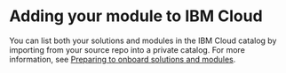 # Adding your module to IBM Cloud

You can list both your solutions and modules in the IBM Cloud catalog by importing from your source repo into a private catalog. For more information, see [Preparing to onboard solutions and modules](https://test.cloud.ibm.com/docs/solution-as-code?topic=solution-as-code-prep-onboard-solution&interface=ui).
